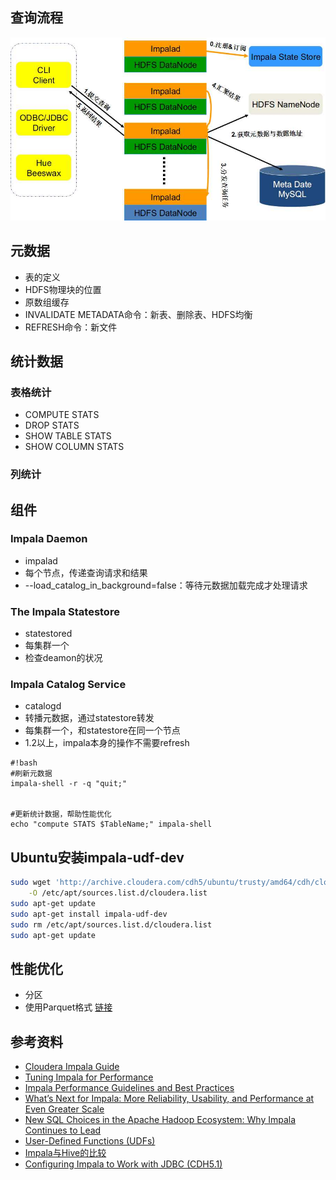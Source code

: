 ## 查询流程
![](/images/impala.jpg)

## 元数据
* 表的定义
* HDFS物理块的位置
* 原数组缓存
* INVALIDATE METADATA命令：新表、删除表、HDFS均衡
* REFRESH命令：新文件

## 统计数据
### 表格统计
* COMPUTE STATS
* DROP STATS
* SHOW TABLE STATS
* SHOW COLUMN STATS

### 列统计

## 组件

### Impala Daemon
* impalad 
* 每个节点，传递查询请求和结果
* --load_catalog_in_background=false：等待元数据加载完成才处理请求

### The Impala Statestore
* statestored
* 每集群一个
* 检查deamon的状况

### Impala Catalog Service
* catalogd
* 转播元数据，通过statestore转发
* 每集群一个，和statestore在同一个节点
* 1.2以上，impala本身的操作不需要refresh

```
#!bash
#刷新元数据
impala-shell -r -q "quit;"


#更新统计数据，帮助性能优化
echo "compute STATS $TableName;" impala-shell
```

## Ubuntu安装impala-udf-dev
```bash
sudo wget 'http://archive.cloudera.com/cdh5/ubuntu/trusty/amd64/cdh/cloudera.list' \
    -O /etc/apt/sources.list.d/cloudera.list
sudo apt-get update
sudo apt-get install impala-udf-dev
sudo rm /etc/apt/sources.list.d/cloudera.list
sudo apt-get update
```
## 性能优化
* 分区
* 使用Parquet格式 [链接](http://www.cloudera.com/content/cloudera/en/documentation/cloudera-impala/latest/topics/impala_parquet.html)

## 参考资料
* [Cloudera Impala Guide](http://www.cloudera.com/content/cloudera/en/documentation/core/latest/topics/impala.html)
* [Tuning Impala for Performance](http://www.cloudera.com/content/cloudera/en/documentation/cloudera-impala/latest/topics/impala_performance.html)
* [Impala Performance Guidelines and Best Practices](http://www.cloudera.com/content/cloudera/en/documentation/cloudera-impala/latest/topics/impala_perf_cookbook.html)
* [What’s Next for Impala: More Reliability, Usability, and Performance at Even Greater Scale](http://blog.cloudera.com/blog/2015/07/whats-next-for-impala-more-reliability-usability-and-performance-at-even-greater-scale/)
* [New SQL Choices in the Apache Hadoop Ecosystem: Why Impala Continues to Lead](http://blog.cloudera.com/blog/2014/05/new-sql-choices-in-the-apache-hadoop-ecosystem-why-impala-continues-to-lead/)
* [User-Defined Functions (UDFs)](http://www.cloudera.com/content/cloudera/en/documentation/cloudera-impala/latest/topics/impala_udf.html)
* [Impala与Hive的比较](http://tech.uc.cn/?p=1803)
* [Configuring Impala to Work with JDBC (CDH5.1)](http://www.cloudera.com/content/cloudera/en/documentation/cdh5/v5-1-x/Impala/Installing-and-Using-Impala/ciiu_impala_jdbc.html)